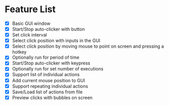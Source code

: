 # Feature List

- [x] Basic GUI window
- [x] Start/Stop auto-clicker with button
- [x] Set click interval
- [x] Select click position with inputs in the GUI
- [x] Select click position by moving mouse to point on screen and pressing a hotkey
- [x] Optionally run for period of time
- [x] Start/Stop auto-clicker with keypress
- [x] Optionally run for set number of executions
- [x] Support list of individual actions
- [x] Add current mouse position to GUI
- [x] Support repeating individual actions
- [x] Save/Load list of actions from file
- [x] Preview clicks with bubbles on screen
